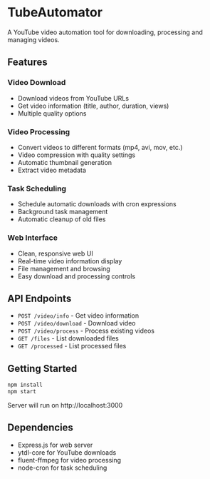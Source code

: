 # TubeAutomator

A YouTube video automation tool for downloading, processing and managing videos.

## Features

### Video Download
- Download videos from YouTube URLs
- Get video information (title, author, duration, views)
- Multiple quality options

### Video Processing
- Convert videos to different formats (mp4, avi, mov, etc.)
- Video compression with quality settings
- Automatic thumbnail generation
- Extract video metadata

### Task Scheduling
- Schedule automatic downloads with cron expressions
- Background task management
- Automatic cleanup of old files

### Web Interface
- Clean, responsive web UI
- Real-time video information display
- File management and browsing
- Easy download and processing controls

## API Endpoints

- `POST /video/info` - Get video information
- `POST /video/download` - Download video
- `POST /video/process` - Process existing videos
- `GET /files` - List downloaded files
- `GET /processed` - List processed files

## Getting Started

```bash
npm install
npm start
```

Server will run on http://localhost:3000

## Dependencies

- Express.js for web server
- ytdl-core for YouTube downloads
- fluent-ffmpeg for video processing
- node-cron for task scheduling